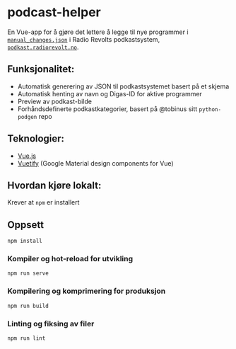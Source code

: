 # podcast-helper
En Vue-app for å gjøre det lettere å legge til nye programmer i [`manual_changes.json`](https://github.com/Studentmediene/podkast.radiorevolt.no/blob/master/src/show_processors/manual_changes.json) i Radio Revolts podkastsystem, [`podkast.radiorevolt.no`](https://github.com/Studentmediene/podkast.radiorevolt.no).

## Funksjonalitet:
- Automatisk generering av JSON til podkastsystemet basert på et skjema
- Automatisk henting av navn og Digas-ID for aktive programmer
- Preview av podkast-bilde
- Forhåndsdefinerte podkastkategorier, basert på @tobinus sitt `python-podgen` repo

## Teknologier:
- [Vue.js](https://vuejs.org/)
- [Vuetify](https://vuetifyjs.com/en/) (Google Material design components for Vue)

## Hvordan kjøre lokalt:
Krever at `npm` er installert
## Oppsett
```
npm install
```

### Kompiler og hot-reload for utvikling
```
npm run serve
```

### Kompilering og komprimering for produksjon
```
npm run build
```

### Linting og fiksing av filer
```
npm run lint
```
